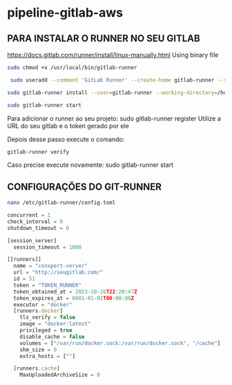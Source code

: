 # pipeline-gitlab-aws

## PARA INSTALAR O RUNNER NO SEU GITLAB

https://docs.gitlab.com/runner/install/linux-manually.html
Using binary file

```bash 
sudo chmod +x /usr/local/bin/gitlab-runner
```

```bash
 sudo useradd --comment 'GitLab Runner' --create-home gitlab-runner --shell /bin/bash
```

```bash
sudo gitlab-runner install --user=gitlab-runner --working-directory=/home/gitlab-runner
```

```bash
sudo gitlab-runner start
```

Para adicionar o runner ao seu projeto:
sudo gitlab-runner register
Utilize a URL do seu gitlab e o token gerado por ele

Depois desse passo execute o comando:
```bash
gitlab-runner verify
```
Caso precise execute novamente:
sudo gitlab-runner start


## CONFIGURAÇÕES DO GIT-RUNNER

```bash
nano /etc/gitlab-runner/config.toml
```
```javascript
concurrent = 1
check_interval = 0
shutdown_timeout = 0

[session_server]
  session_timeout = 1800

[[runners]]
  name = "conxpert-server"
  url = "http://seugitlab.com/"
  id = 51
  token = "TOKEN_RUNNER"
  token_obtained_at = 2023-10-26T22:20:47Z
  token_expires_at = 0001-01-01T00:00:00Z
  executor = "docker"
  [runners.docker]
	tls_verify = false
	image = "docker:latest"
	privileged = true
	disable_cache = false
	volumes = ["/var/run/docker.sock:/var/run/docker.sock", "/cache"]
	shm_size = 0
	extra_hosts = [""]

  [runners.cache]
	MaxUploadedArchiveSize = 0

```
